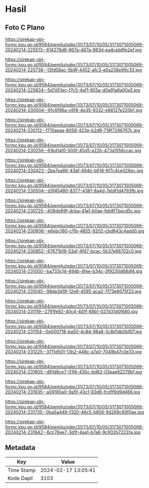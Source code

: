 # Hasil

## Foto C Plano

https://sirekap-obj-formc.kpu.go.id/9584/pemilu/pdpr/31/73/07/10/05/3173071005069-20240214-225513--614279d8-967a-467a-983d-ea4ceb6fe2ef.jpg

https://sirekap-obj-formc.kpu.go.id/9584/pemilu/pdpr/31/73/07/10/05/3173071005069-20240214-225738--13fd08ac-5b9f-4452-afc3-e0a238e99c33.jpg

https://sirekap-obj-formc.kpu.go.id/9584/pemilu/pdpr/31/73/07/10/05/3173071005069-20240214-225834--5d7d51ec-f7c5-4af1-855a-d0a91a8a00a5.jpg

https://sirekap-obj-formc.kpu.go.id/9584/pemilu/pdpr/31/73/07/10/05/3173071005069-20240214-230004--91c6f96a-c6f8-4e35-9332-e66127e220b1.jpg

https://sirekap-obj-formc.kpu.go.id/9584/pemilu/pdpr/31/73/07/10/05/3173071005069-20240214-230112--f710aeaa-8058-423e-b2d9-718f7296767c.jpg

https://sirekap-obj-formc.kpu.go.id/9584/pemilu/pdpr/31/73/07/10/05/3173071005069-20240214-230256--61bd1af0-500f-45d5-a22b-473a1558ccac.jpg

https://sirekap-obj-formc.kpu.go.id/9584/pemilu/pdpr/31/73/07/10/05/3173071005069-20240214-230422--2ba7ea66-43af-494b-b618-6f7c4ce026ec.jpg

https://sirekap-obj-formc.kpu.go.id/9584/pemilu/pdpr/31/73/07/10/05/3173071005069-20240214-230504--d3f45480-8377-4381-8a4d-7eb81d4793fb.jpg

https://sirekap-obj-formc.kpu.go.id/9584/pemilu/pdpr/31/73/07/10/05/3173071005069-20240214-230725--408de69f-dcba-41a1-b0ae-feb8f7becd5c.jpg

https://sirekap-obj-formc.kpu.go.id/9584/pemilu/pdpr/31/73/07/10/05/3173071005069-20240214-230806--e6ebc160-c11b-4855-9202-cbd843c4add0.jpg

https://sirekap-obj-formc.kpu.go.id/9584/pemilu/pdpr/31/73/07/10/05/3173071005069-20240214-230852--67671b19-53af-4f47-bcac-5b37e68702c0.jpg

https://sirekap-obj-formc.kpu.go.id/9584/pemilu/pdpr/31/73/07/10/05/3173071005069-20240214-231000--ba733c14-49db-4fee-b34c-3f9230d68df4.jpg

https://sirekap-obj-formc.kpu.go.id/9584/pemilu/pdpr/31/73/07/10/05/3173071005069-20240214-231045--98de3d19-12e6-4595-aca2-7f73e8075f23.jpg

https://sirekap-obj-formc.kpu.go.id/9584/pemilu/pdpr/31/73/07/10/05/3173071005069-20240214-231119--2791fe92-40c4-4d1f-88b1-027d31d0f680.jpg

https://sirekap-obj-formc.kpu.go.id/9584/pemilu/pdpr/31/73/07/10/05/3173071005069-20240214-231154--0e000718-ba50-4c8d-98a8-3c8d1db0bf07.jpg

https://sirekap-obj-formc.kpu.go.id/9584/pemilu/pdpr/31/73/07/10/05/3173071005069-20240214-231225--3711d501-13b2-448c-a7a0-7049b47c0e33.jpg

https://sirekap-obj-formc.kpu.go.id/9584/pemilu/pdpr/31/73/07/10/05/3173071005069-20240214-231605--d91d6ce7-01f4-430c-bd82-03eae82279b1.jpg

https://sirekap-obj-formc.kpu.go.id/9584/pemilu/pdpr/31/73/07/10/05/3173071005069-20240214-231635--a09180a0-9a5f-43c1-83d6-fcd1f9d9d466.jpg

https://sirekap-obj-formc.kpu.go.id/9584/pemilu/pdpr/31/73/07/10/05/3173071005069-20240214-231735--0ba5a449-f320-46c5-b856-9d269c93f0ae.jpg

https://sirekap-obj-formc.kpu.go.id/9584/pemilu/pdpr/31/73/07/10/05/3173071005069-20240214-231842--6cc76ee7-3d1f-4aa1-b7a6-9c932b72231a.jpg


## Metadata

| Key        | Value               |
| ---------- | ------------------- |
| Time Stamp | 2024-02-17 13:05:41 |
| Kode Dapil | 3103                |



